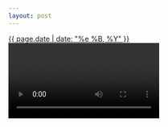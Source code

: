 ```yaml
---
layout: post
---
```


<p>
  <time><a href="/148">{{ page.date | date: "%e %B, %Y" }}</a></time>
  <a href="/148"><video controls src="{{ site.assets_url }}/148.mp4"></video></a>
</p>
